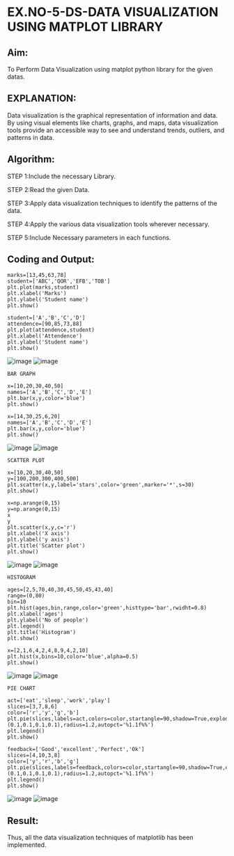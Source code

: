 # EX.NO-5-DS-DATA VISUALIZATION USING MATPLOT LIBRARY

## Aim:
  To Perform Data Visualization using matplot python library for the given datas.

## EXPLANATION:
Data visualization is the graphical representation of information and data. By using visual elements like charts, graphs, and maps, data visualization tools provide an accessible way to see and understand trends, outliers, and patterns in data.

## Algorithm:
STEP 1:Include the necessary Library.

STEP 2:Read the given Data.

STEP 3:Apply data visualization techniques to identify the patterns of the data.

STEP 4:Apply the various data visualization tools wherever necessary.

STEP 5:Include Necessary parameters in each functions.

## Coding and Output:
```
marks=[13,45,63,78]
student=['ABC','QOR','EFB','TOB']
plt.plot(marks,student)
plt.xlabel('Marks')
plt.ylabel('Student name')
plt.show()

student=['A','B','C','D']
attendence=[90,85,73,88]
plt.plot(attendence,student)
plt.xlabel('Attendence')
plt.ylabel('Student name')
plt.show()
```
![image](https://github.com/22008837/EXNO-5-DS/assets/120194155/f0e72d66-9846-4020-8b1c-884e0ab73398)
![image](https://github.com/22008837/EXNO-5-DS/assets/120194155/458331cc-1372-4d47-b157-6ed0f4f49a76)
```
BAR GRAPH

x=[10,20,30,40,50]
names=['A','B','C','D','E']
plt.bar(x,y,color='blue')
plt.show()

x=[14,30,25,6,20]
names=['A','B','C','D','E']
plt.bar(x,y,color='blue')
plt.show()
```
![image](https://github.com/22008837/EXNO-5-DS/assets/120194155/9c25658c-df30-4110-9938-ab266eb7d65d)
![image](https://github.com/22008837/EXNO-5-DS/assets/120194155/76efd34f-33e5-461f-82d5-bc764fc9c2ff)
```
SCATTER PLOT

x=[10,20,30,40,50]
y=[100,200,300,400,500]
plt.scatter(x,y,label='stars',color='green',marker='*',s=30)
plt.show()

x=np.arange(0,15)
y=np.arange(0,15)
x
y
plt.scatter(x,y,c='r')
plt.xlabel('X axis')
plt.ylabel('y axis')
plt.title('Scatter plot')
plt.show()
```
![image](https://github.com/22008837/EXNO-5-DS/assets/120194155/4d32e95a-3ac2-4294-8787-81a9bc696fba)
![image](https://github.com/22008837/EXNO-5-DS/assets/120194155/a729d89b-d178-49fb-86d8-e8b1e0d90e08)
```
HISTOGRAM

ages=[2,5,70,40,30,45,50,45,43,40]
range=(0,80)
bin=10
plt.hist(ages,bin,range,color='green',histtype='bar',rwidht=0.8)
plt.xlabel('ages')
plt.ylabel('No of people')
plt.legend()
plt.title('Histogram')
plt.show()

x=[2,1,6,4,2,4,8,9,4,2,10]
plt.hist(x,bins=10,color='blue',alpha=0.5)
plt.show()
```
![image](https://github.com/22008837/EXNO-5-DS/assets/120194155/6806175c-95e9-4889-8d05-8412ac2dbafa)
![image](https://github.com/22008837/EXNO-5-DS/assets/120194155/8a6d4409-4aa1-41ed-8979-914376d11bbe)
```
PIE CHART

act=['eat','sleep','work','play']
slices=[3,7,8,6]
color=['r','y','g','b']
plt.pie(slices,labels=act,colors=color,startangle=90,shadow=True,explode=(0.1,0.1,0.1,0.1),radius=1.2,autopct='%1.1f%%')
plt.legend()
plt.show()

feedback=['Good','excellent','Perfect','Ok']
slices=[4,10,3,8]
color=['y','r','b','g']
plt.pie(slices,labels=feedback,colors=color,startangle=90,shadow=True,explode=(0.1,0.1,0.1,0.1),radius=1.2,autopct='%1.1f%%')
plt.legend()
plt.show()
```
![image](https://github.com/22008837/EXNO-5-DS/assets/120194155/d14a3731-63f9-4400-9ab4-41fe112f6514)
![image](https://github.com/22008837/EXNO-5-DS/assets/120194155/41f901a6-3d0e-4025-b4c2-e023b1e46814)


## Result:
Thus, all the data visualization techniques of matplotlib has been implemented.
